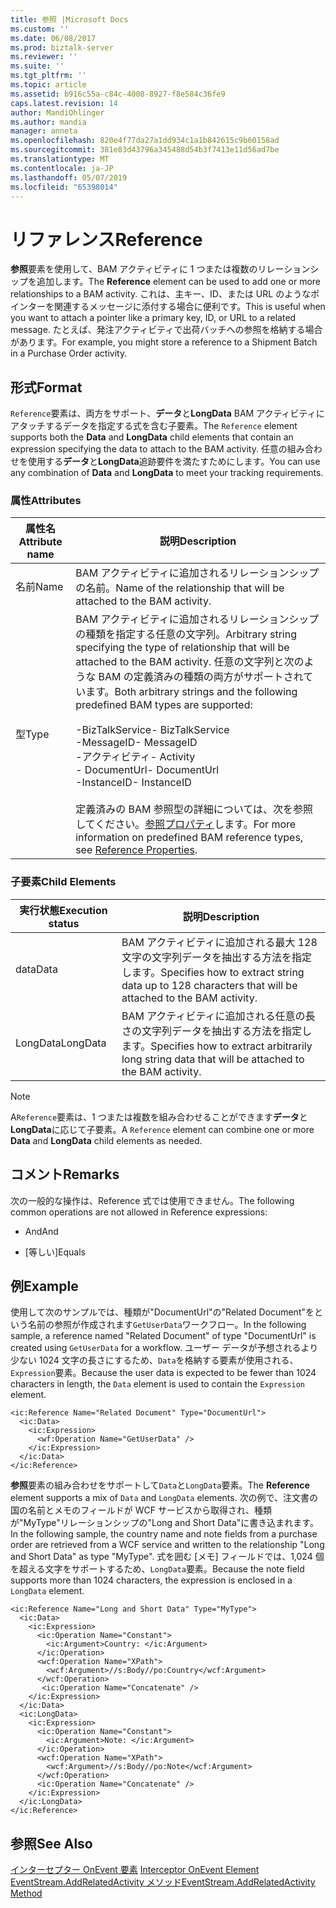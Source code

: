 ```yaml
---
title: 参照 |Microsoft Docs
ms.custom: ''
ms.date: 06/08/2017
ms.prod: biztalk-server
ms.reviewer: ''
ms.suite: ''
ms.tgt_pltfrm: ''
ms.topic: article
ms.assetid: b916c55a-c84c-4008-8927-f8e584c36fe9
caps.latest.revision: 14
author: MandiOhlinger
ms.author: mandia
manager: anneta
ms.openlocfilehash: 820e4f77da27a1dd934c1a1b842615c9b60158ad
ms.sourcegitcommit: 381e83d43796a345488d54b3f7413e11d56ad7be
ms.translationtype: MT
ms.contentlocale: ja-JP
ms.lasthandoff: 05/07/2019
ms.locfileid: "65398014"
---
```

# <a name="reference"></a><span data-ttu-id="e28f9-102">リファレンス</span><span class="sxs-lookup"><span data-stu-id="e28f9-102">Reference</span></span>
<span data-ttu-id="e28f9-103">**参照**要素を使用して、BAM アクティビティに 1 つまたは複数のリレーションシップを追加します。</span><span class="sxs-lookup"><span data-stu-id="e28f9-103">The **Reference** element can be used to add one or more relationships to a BAM activity.</span></span> <span data-ttu-id="e28f9-104">これは、主キー、ID、または URL のようなポインターを関連するメッセージに添付する場合に便利です。</span><span class="sxs-lookup"><span data-stu-id="e28f9-104">This is useful when you want to attach a pointer like a primary key, ID, or URL to a related message.</span></span> <span data-ttu-id="e28f9-105">たとえば、発注アクティビティで出荷バッチへの参照を格納する場合があります。</span><span class="sxs-lookup"><span data-stu-id="e28f9-105">For example, you might store a reference to a Shipment Batch in a Purchase Order activity.</span></span>  
  
## <a name="format"></a><span data-ttu-id="e28f9-106">形式</span><span class="sxs-lookup"><span data-stu-id="e28f9-106">Format</span></span>  
 <span data-ttu-id="e28f9-107">`Reference`要素は、両方をサポート、**データ**と**LongData** BAM アクティビティにアタッチするデータを指定する式を含む子要素。</span><span class="sxs-lookup"><span data-stu-id="e28f9-107">The `Reference` element supports both the **Data** and **LongData** child elements that contain an expression specifying the data to attach to the BAM activity.</span></span> <span data-ttu-id="e28f9-108">任意の組み合わせを使用する**データ**と**LongData**追跡要件を満たすためにします。</span><span class="sxs-lookup"><span data-stu-id="e28f9-108">You can use any combination of **Data** and **LongData** to meet your tracking requirements.</span></span>  
  
### <a name="attributes"></a><span data-ttu-id="e28f9-109">属性</span><span class="sxs-lookup"><span data-stu-id="e28f9-109">Attributes</span></span>  
  
|<span data-ttu-id="e28f9-110">属性名</span><span class="sxs-lookup"><span data-stu-id="e28f9-110">Attribute name</span></span>|<span data-ttu-id="e28f9-111">説明</span><span class="sxs-lookup"><span data-stu-id="e28f9-111">Description</span></span>|  
|--------------------|-----------------|  
|<span data-ttu-id="e28f9-112">名前</span><span class="sxs-lookup"><span data-stu-id="e28f9-112">Name</span></span>|<span data-ttu-id="e28f9-113">BAM アクティビティに追加されるリレーションシップの名前。</span><span class="sxs-lookup"><span data-stu-id="e28f9-113">Name of the relationship that will be attached to the BAM activity.</span></span>|  
|<span data-ttu-id="e28f9-114">型</span><span class="sxs-lookup"><span data-stu-id="e28f9-114">Type</span></span>|<span data-ttu-id="e28f9-115">BAM アクティビティに追加されるリレーションシップの種類を指定する任意の文字列。</span><span class="sxs-lookup"><span data-stu-id="e28f9-115">Arbitrary string specifying the type of relationship that will be attached to the BAM activity.</span></span> <span data-ttu-id="e28f9-116">任意の文字列と次のような BAM の定義済みの種類の両方がサポートされています。</span><span class="sxs-lookup"><span data-stu-id="e28f9-116">Both arbitrary strings and the following predefined BAM types are supported:</span></span><br /><br /> <span data-ttu-id="e28f9-117">-BizTalkService</span><span class="sxs-lookup"><span data-stu-id="e28f9-117">-   BizTalkService</span></span><br /><span data-ttu-id="e28f9-118">-MessageID</span><span class="sxs-lookup"><span data-stu-id="e28f9-118">-   MessageID</span></span><br /><span data-ttu-id="e28f9-119">-アクティビティ</span><span class="sxs-lookup"><span data-stu-id="e28f9-119">-   Activity</span></span><br /><span data-ttu-id="e28f9-120">-   DocumentUrl</span><span class="sxs-lookup"><span data-stu-id="e28f9-120">-   DocumentUrl</span></span><br /><span data-ttu-id="e28f9-121">-InstanceID</span><span class="sxs-lookup"><span data-stu-id="e28f9-121">-   InstanceID</span></span><br /><br /> <span data-ttu-id="e28f9-122">定義済みの BAM 参照型の詳細については、次を参照してください。[参照プロパティ](http://go.microsoft.com/fwlink/?LinkId=119601)します。</span><span class="sxs-lookup"><span data-stu-id="e28f9-122">For more information on predefined BAM reference types, see [Reference Properties](http://go.microsoft.com/fwlink/?LinkId=119601).</span></span>|  
  
### <a name="child-elements"></a><span data-ttu-id="e28f9-123">子要素</span><span class="sxs-lookup"><span data-stu-id="e28f9-123">Child Elements</span></span>  
  
|<span data-ttu-id="e28f9-124">実行状態</span><span class="sxs-lookup"><span data-stu-id="e28f9-124">Execution status</span></span>|<span data-ttu-id="e28f9-125">説明</span><span class="sxs-lookup"><span data-stu-id="e28f9-125">Description</span></span>|  
|----------------------|-----------------|  
|<span data-ttu-id="e28f9-126">data</span><span class="sxs-lookup"><span data-stu-id="e28f9-126">Data</span></span>|<span data-ttu-id="e28f9-127">BAM アクティビティに追加される最大 128 文字の文字列データを抽出する方法を指定します。</span><span class="sxs-lookup"><span data-stu-id="e28f9-127">Specifies how to extract string data up to 128 characters that will be attached to the BAM activity.</span></span>|  
|<span data-ttu-id="e28f9-128">LongData</span><span class="sxs-lookup"><span data-stu-id="e28f9-128">LongData</span></span>|<span data-ttu-id="e28f9-129">BAM アクティビティに追加される任意の長さの文字列データを抽出する方法を指定します。</span><span class="sxs-lookup"><span data-stu-id="e28f9-129">Specifies how to extract arbitrarily long string data that will be attached to the BAM activity.</span></span>|  
  
> [!NOTE]
>  <span data-ttu-id="e28f9-130">A`Reference`要素は、1 つまたは複数を組み合わせることができます**データ**と**LongData**に応じて子要素。</span><span class="sxs-lookup"><span data-stu-id="e28f9-130">A `Reference` element can combine one or more **Data** and **LongData** child elements as needed.</span></span>  
  
## <a name="remarks"></a><span data-ttu-id="e28f9-131">コメント</span><span class="sxs-lookup"><span data-stu-id="e28f9-131">Remarks</span></span>  
 <span data-ttu-id="e28f9-132">次の一般的な操作は、Reference 式では使用できません。</span><span class="sxs-lookup"><span data-stu-id="e28f9-132">The following common operations are not allowed in Reference expressions:</span></span>  
  
-   <span data-ttu-id="e28f9-133">And</span><span class="sxs-lookup"><span data-stu-id="e28f9-133">And</span></span>  
  
-   <span data-ttu-id="e28f9-134">[等しい]</span><span class="sxs-lookup"><span data-stu-id="e28f9-134">Equals</span></span>  
  
## <a name="example"></a><span data-ttu-id="e28f9-135">例</span><span class="sxs-lookup"><span data-stu-id="e28f9-135">Example</span></span>  
 <span data-ttu-id="e28f9-136">使用して次のサンプルでは、種類が"DocumentUrl"の"Related Document"をという名前の参照が作成されます`GetUserData`ワークフロー。</span><span class="sxs-lookup"><span data-stu-id="e28f9-136">In the following sample, a reference named "Related Document" of type "DocumentUrl" is created using `GetUserData` for a workflow.</span></span> <span data-ttu-id="e28f9-137">ユーザー データが予想されるより少ない 1024 文字の長さにするため、`Data`を格納する要素が使用される、`Expression`要素。</span><span class="sxs-lookup"><span data-stu-id="e28f9-137">Because the user data is expected to be fewer than 1024 characters in length, the `Data` element is used to contain the `Expression` element.</span></span>  
  
```  
<ic:Reference Name="Related Document" Type="DocumentUrl">  
  <ic:Data>  
    <ic:Expression>  
      <wf:Operation Name="GetUserData" />  
    </ic:Expression>  
  </ic:Data>  
</ic:Reference>  
```  
  
 <span data-ttu-id="e28f9-138">**参照**要素の組み合わせをサポートして`Data`と`LongData`要素。</span><span class="sxs-lookup"><span data-stu-id="e28f9-138">The **Reference** element supports a mix of `Data` and `LongData` elements.</span></span> <span data-ttu-id="e28f9-139">次の例で、注文書の国の名前とメモのフィールドが WCF サービスから取得され、種類が"MyType"リレーションシップの"Long and Short Data"に書き込まれます。</span><span class="sxs-lookup"><span data-stu-id="e28f9-139">In the following sample, the country name and note fields from a purchase order are retrieved from a WCF service and written to the relationship "Long and Short Data" as type "MyType".</span></span> <span data-ttu-id="e28f9-140">式を囲む [メモ] フィールドでは、1,024 個を超える文字をサポートするため、`LongData`要素。</span><span class="sxs-lookup"><span data-stu-id="e28f9-140">Because the note field supports more than 1024 characters, the expression is enclosed in a `LongData` element.</span></span>  
  
```  
<ic:Reference Name="Long and Short Data" Type="MyType">  
  <ic:Data>  
    <ic:Expression>  
      <ic:Operation Name="Constant">  
        <ic:Argument>Country: </ic:Argument>  
      </ic:Operation>  
      <wcf:Operation Name="XPath">  
        <wcf:Argument>//s:Body//po:Country</wcf:Argument>  
      </wcf:Operation>  
       <ic:Operation Name="Concatenate" />  
    </ic:Expression>  
  </ic:Data>  
  <ic:LongData>  
    <ic:Expression>  
      <ic:Operation Name="Constant">  
        <ic:Argument>Note: </ic:Argument>  
      </ic:Operation>  
      <wcf:Operation Name="XPath">  
        <wcf:Argument>//s:Body//po:Note</wcf:Argument>  
      </wcf:Operation>  
      <ic:Operation Name="Concatenate" />  
    </ic:Expression>  
  </ic:LongData>  
</ic:Reference>  
```  
  
## <a name="see-also"></a><span data-ttu-id="e28f9-141">参照</span><span class="sxs-lookup"><span data-stu-id="e28f9-141">See Also</span></span>  
 <span data-ttu-id="e28f9-142">[インターセプター OnEvent 要素](../core/interceptor-onevent-element.md) </span><span class="sxs-lookup"><span data-stu-id="e28f9-142">[Interceptor OnEvent Element](../core/interceptor-onevent-element.md) </span></span>  
 [<span data-ttu-id="e28f9-143">EventStream.AddRelatedActivity メソッド</span><span class="sxs-lookup"><span data-stu-id="e28f9-143">EventStream.AddRelatedActivity Method</span></span>](http://go.microsoft.com/fwlink/?LinkId=119602)